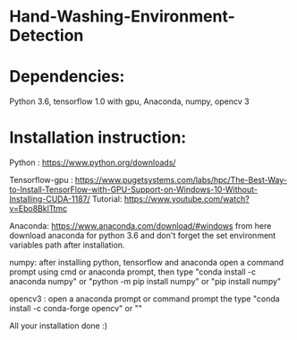 # Hand-Washing-Environment-Detection

# Dependencies:

Python 3.6, tensorflow 1.0 with gpu, Anaconda, numpy, opencv 3 

# Installation instruction:

Python : https://www.python.org/downloads/

Tensorflow-gpu : https://www.pugetsystems.com/labs/hpc/The-Best-Way-to-Install-TensorFlow-with-GPU-Support-on-Windows-10-Without-Installing-CUDA-1187/
Tutorial: https://www.youtube.com/watch?v=Ebo8BklTtmc

Anaconda: https://www.anaconda.com/download/#windows from here download anaconda for python 3.6 and don't forget the set environment variables path after installation.

numpy: after installing python, tensorflow and anaconda open a command prompt using cmd or anaconda prompt, then type "conda install -c anaconda numpy" or "python -m pip install numpy" or "pip install numpy"

opencv3 : open a anaconda prompt or command prompt the type "conda install -c conda-forge opencv" or ""

All your installation done :)





